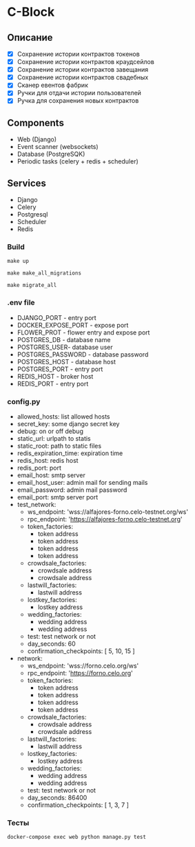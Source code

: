 # C-Block
## Описание
- [x] Сохранение истории контрактов токенов
- [x] Сохранение истории контрактов краудсейлов
- [x] Сохранение истории контрактов завещания
- [x] Сохранение истории контрактов свадебных
- [x] Сканер евентов фабрик
- [x] Ручки для отдачи истории пользователей
- [x] Ручка для сохранения новых контрактов
## Components
- Web (Django)
- Event scanner (websockets)
- Database (PostgreSQK)
- Periodic tasks (celery + redis + scheduler) 
## Services
- Django
- Celery
- Postgresql
- Scheduler
- Redis
### Build
```
make up
```
```
make make_all_migrations
```
```
make migrate_all
```
### .env file
- DJANGO_PORT - entry port
- DOCKER_EXPOSE_PORT - expose port
- FLOWER_PROT - flower entry and expose port
- POSTGRES_DB - database name
- POSTGRES_USER- database user
- POSTGRES_PASSWORD - database password
- POSTGRES_HOST - database host
- POSTGRES_PORT - entry port
- REDIS_HOST - broker host
- REDIS_PORT - entry port

### config.py
- allowed_hosts: list allowed hosts
- secret_key: some django secret key
- debug: on or off debug
- static_url: urlpath to statis
- static_root: path to static files
- redis_expiration_time: expiration time
- redis_host: redis host
- redis_port: port
- email_host: smtp server
- email_host_user: admin mail for sending mails
- email_password: admin mail password
- email_port: smtp server port
- test_network:
  - ws_endpoint: 'wss://alfajores-forno.celo-testnet.org/ws'
  - rpc_endpoint: 'https://alfajores-forno.celo-testnet.org'
  - token_factories:
    - token address
    - token address
    - token address
    - token address
  - crowdsale_factories:
    - crowdsale address
    - crowdsale address
  - lastwill_factories:
    - lastwill address
  - lostkey_factories:
    - lostkey address
  - wedding_factories:
    - wedding address
    - wedding address
  - test: test network or not
  - day_seconds: 60
  - confirmation_checkpoints: [ 5, 10, 15 ]
- network:
  - ws_endpoint: 'wss://forno.celo.org/ws'
  - rpc_endpoint: 'https://forno.celo.org'
  - token_factories:
    - token address
    - token address
    - token address
    - token address
  - crowdsale_factories:
    - crowdsale address
    - crowdsale address
  - lastwill_factories:
    - lastwill address
  - lostkey_factories:
    - lostkey address
  - wedding_factories:
    - wedding address
    - wedding address
  - test: test network or not
  - day_seconds: 86400
  - confirmation_checkpoints: [ 1, 3, 7 ]
### Тесты
```
docker-compose exec web python manage.py test
```
